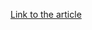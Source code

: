 [Link to the article](https://www.binarydefense.com/resources/blog/technical-analysis-killer-ultra-malware-targeting-edr-products-in-ransomware-attacks/)
